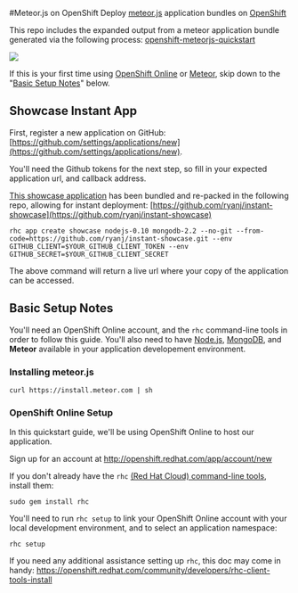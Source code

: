 #Meteor.js on OpenShift
Deploy [meteor.js](http://meteor.com/) application bundles on [OpenShift](http://openshift.com/)

This repo includes the expanded output from a meteor application bundle generated via the following process: [openshift-meteorjs-quickstart](https://github.com/ryanj/openshift-meteorjs-quickstart)

<a href='https://openshift.redhat.com/community/blogs/cloudy-with-a-chance-of-meteorjs'><img src='https://openshift.redhat.com/community/sites/default/files/meteorshift_1.png'/></a>

If this is your first time using [OpenShift Online](http://openshift.com/) or [Meteor](http://meteor.com/), skip down to the "[Basic Setup Notes](https://github.com/openshift-quickstart/openshift-meteorjs-quickstart#basic-setup-notes)" below.

## Showcase Instant App 
First, register a new application on GitHub: [https://github.com/settings/applications/new](https://github.com/settings/applications/new).

You'll need the Github tokens for the next step, so fill in your expected application url, and callback address.

[This showcase application](https://github.com/ryanj/meteor-showcase) has been bundled and re-packed in the following repo, allowing for instant deployment: [https://github.com/ryanj/instant-showcase](https://github.com/ryanj/instant-showcase)

    rhc app create showcase nodejs-0.10 mongodb-2.2 --no-git --from-code=https://github.com/ryanj/instant-showcase.git --env GITHUB_CLIENT=$YOUR_GITHUB_CLIENT_TOKEN --env GITHUB_SECRET=$YOUR_GITHUB_CLIENT_SECRET

The above command will return a live url where your copy of the application can be accessed.

## Basic Setup Notes
You'll need an OpenShift Online account, and the `rhc` command-line tools in order to follow this guide.  You'll also need to have [Node.js](http://nodejs.org), [MongoDB](http://mongodb.org), and **Meteor** available in your application developement environment. 

### Installing meteor.js

    curl https://install.meteor.com | sh

### OpenShift Online Setup
In this quickstart guide, we'll be using OpenShift Online to host our application.

Sign up for an account at http://openshift.redhat.com/app/account/new

If you don't already have the `rhc` [(Red Hat Cloud) command-line tools](https://openshift.redhat.com/community/get-started#cli), install them:

    sudo gem install rhc

You'll need to run `rhc setup` to link your OpenShift Online account with your local development environment, and to select an application namespace:

    rhc setup

If you need any additional assistance setting up `rhc`, this doc may come in handy: https://openshift.redhat.com/community/developers/rhc-client-tools-install
